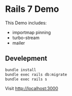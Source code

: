 # Rails 7 Demo

This Demo includes:

- importmap pinning
- turbo-stream
- mailer

## Develepment

```bash
bundle install
bundle exec rails db:migrate
bundle exec rails s
```

Visit [http://localhost:3000](http://localhost:3000)
